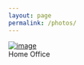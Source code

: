 ```yaml
---
layout: page
permalink: /photos/
---
```


<div class="gallery">

<div class="snap">
  <a target="_blank" href="../images/gallery/home_office.jpg">
    <img src="../images/gallery/home_office.jpg" class="img-thumbnail" alt="image">
  </a>
  <div class="desc">Home Office</div>
</div>

</div>